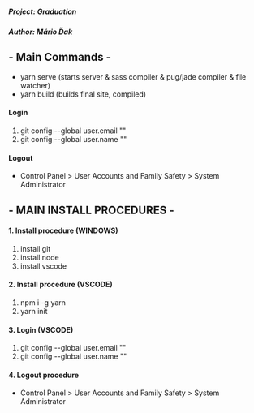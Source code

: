 ##### Project: Graduation
##### Author: Mário Ďak

## - Main Commands -
- yarn serve (starts server & sass compiler & pug/jade compiler & file watcher)
- yarn build (builds final site, compiled)
#### Login
1. git config --global user.email ""
2. git config --global user.name ""
#### Logout
- Control Panel > User Accounts and Family Safety > System Administrator 

## - MAIN INSTALL PROCEDURES -
#### 1. Install procedure (WINDOWS)
1. install git
2. install node
3. install vscode

#### 2. Install procedure (VSCODE)
1. npm i -g yarn
2. yarn init

#### 3. Login (VSCODE)
1. git config --global user.email ""
2. git config --global user.name ""

#### 4. Logout procedure
- Control Panel > User Accounts and Family Safety > System Administrator 
